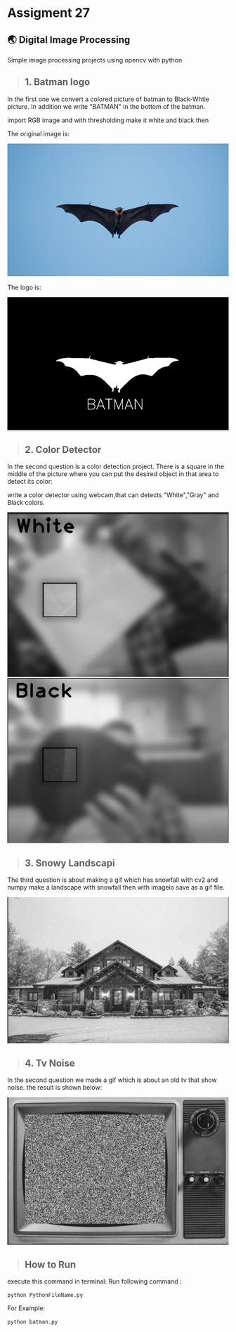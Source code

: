 # Assigment 27

## 🌏 Digital Image Processing
Simple image processing projects using opencv with python

>## 1. Batman logo 

In the first one we convert a colored picture of batman to Black-Whtie picture. In addition we write "BATMAN" in the bottom of the batman.

import RGB image and with thresholding make it white and black then

The original image is:

![Batman](https://github.com/HosseinPashapour/Assignment_27/blob/main/Batman/Batman.jpg)

The logo is:

![Batman](https://github.com/HosseinPashapour/Assignment_27/blob/main/Batman/New_Batman.jpg)

>## 2. Color Detector 

In the second question is a color detection project. There is a square in the middle of the picture where you can put the desired object in that area to detect its color:

write a color detector using webcam,that can detects "White","Gray" and Black colors.

![White](https://github.com/HosseinPashapour/Assignment_27/blob/main/Color_Detector/White.png)
![Black](https://github.com/HosseinPashapour/Assignment_27/blob/main/Color_Detector/Black.png)


>## 3. Snowy Landscapi

The third question is about making a gif which has snowfall with cv2 and numpy make a landscape with snowfall then
with imageio save as a gif file.

![screenshot](Snow_Fall\Snow.png)

>## 4. Tv Noise
In the second question we made a gif which is about an old tv that show noise. the result is shown below:

![screenshot](Tv_Noic\Tv.png)

>## How to Run
execute this command in terminal:
Run following command :
```
python PythonFileName.py
```
For Example:
```
python batman.py
```
